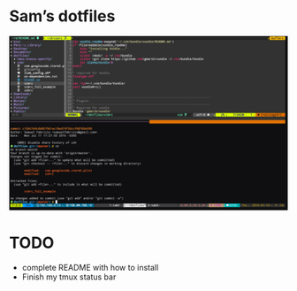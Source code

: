 # Sam’s dotfiles

![my shell prompt & my vim](https://raw.githubusercontent.com/sfabrizio/dotfiles/master/screenshots/preview.jpg)


# TODO 
- complete README with how to install
- Finish my tmux status bar